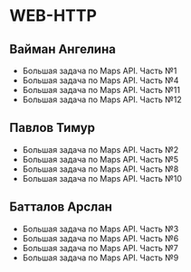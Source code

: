 # WEB-HTTP
## Вайман Ангелина
- Большая задача по Maps API. Часть №1
- Большая задача по Maps API. Часть №4
- Большая задача по Maps API. Часть №11
- Большая задача по Maps API. Часть №12
## Павлов Тимур
- Большая задача по Maps API. Часть №2
- Большая задача по Maps API. Часть №5
- Большая задача по Maps API. Часть №8
- Большая задача по Maps API. Часть №10
## Батталов Арслан
- Большая задача по Maps API. Часть №3
- Большая задача по Maps API. Часть №6
- Большая задача по Maps API. Часть №7
- Большая задача по Maps API. Часть №9
